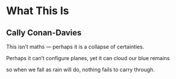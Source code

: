# What This Is
## Cally Conan-Davies
This isn’t maths —
perhaps it is
a collapse
of certainties.

Perhaps it can’t
configure planes,
yet it can cloud
our blue remains

so when we fall
as rain will do,
nothing fails
to carry through.